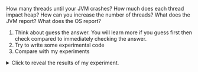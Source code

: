 How many threads until your JVM crashes?
How much does each thread impact heap?
How can you increase the number of threads?
What does the JVM report?
What does the OS report?

1. Think about guess the answer. You will learn more if you guess first then
   check compared to immediately checking the answer.
2. Try to write some experimental code
3. Compare with my experiments

<details>
<summary>Click to reveal the results of my experiment.</summary>

I put together a program that creates threads and starts them, printing out the number of threads so far to standard out forever.
Eventually it will hit some bottleneck and fail.
I wrapped a bash script around it to let me modify the stack and heap size.

**WARNING:** if you run this script, sometimes your OS will crash because it uses too much memory.

```
./run.sh 1M 10M 10000
...
4072
4073
4074
[0.533s][warning][os,thread] Failed to start thread - pthread_create failed (EAGAIN) for attributes: stacksize: 1024k, guardsize: 4k, detached.
Exception in thread "main" java.lang.OutOfMemoryError: unable to create native thread: possibly out of memory or process/resource limits reached
        at java.base/java.lang.Thread.start0(Native Method)
        at java.base/java.lang.Thread.start(Thread.java:800)
        at Main.main(Main.java:16)
```

Looks like I can create 4,000 threads before my JVM crashes!
It looks like heap is unrelated.
I set the heap to 10MB but gave the stack 1MB of memory.
If the resources consumed threads were allocated on the heap, then I expect to only be able to create about 100 threads.
As a result, we know that Java creates the threads off heap and the heap has no effect.

How can you increase the number of threads?
Each thread comes with its own stack to keep track of the call stack.
Lets check if increase the stack size reduces the number of threads we can create.
```
./run.sh 2M 10M 10000
...
4072
4073
4074
[0.566s][warning][os,thread] Failed to start thread - pthread_create failed (EAGAIN) for attributes: stacksize: 2048k, guardsize: 4k, detached.
Exception in thread "main" java.lang.OutOfMemoryError: unable to create native thread: possibly out of memory or process/resource limits reached
        at java.base/java.lang.Thread.start0(Native Method)
        at java.base/java.lang.Thread.start(Thread.java:800)
        at Main.main(Main.java:16)
```
Again 4000?
I did not expect this.

```
./run.sh 256M 10M 10000
4072
4073
4074
[0.566s][warning][os,thread] Failed to start thread - pthread_create failed (EAGAIN) for attributes: stacksize: 2048k, guardsize: 4k, detached.
Exception in thread "main" java.lang.OutOfMemoryError: unable to create native thread: possibly out of memory or process/resource limits reached
        at java.base/java.lang.Thread.start0(Native Method)
        at java.base/java.lang.Thread.start(Thread.java:800)
        at Main.main(Main.java:16)
```
Still 4000?
How am I allocating 1 TB of memory?
My laptop only has 16GB.

Lets allocate less and see what the JVM reports and the OS reports to help
figure it out.
```
./run.sh 256M 10M 1000
jcmd $java_process_pid VM.native_memory
...
-                    Thread (reserved=264777398KB, committed=264777398KB)
                            (thread #1020)
                            (stack: reserved=264774656KB, committed=264774656KB)
                            (malloc=1549KB #6116)
                            (arena=1192KB #2036)
...
-    Native Memory Tracking (reserved=581KB, committed=581KB)
                            (malloc=98KB #1058)
                            (tracking overhead=483KB)

jcmd $java_process_pid GC.heap_info
1035:
 garbage-first heap   total 10240K, used 2107K [0x00000007ff600000, 0x0000000800000000)
  region size 1024K, 2 young (2048K), 0 survivors (0K)
 Metaspace       used 265K, committed 448K, reserved 1056768K
  class space    used 5K, committed 128K, reserved 1048576K

ps -l -p $java_process_pid
  UID   PID  PPID        F CPU PRI NI       SZ    RSS WCHAN     S             ADDR TTY           TIME CMD
  501  1035  1033     4006   0  31  0 270756616  95428 -      S+                  0 ttys001    0:02.26 /usr/bin/java -XX:NativeMemoryTracking=summary -Xss256M -Xmx10M Main 1000

```

The `jcmd` command tell us that the thread stacks have asked the OS for \~250GB of memory!
The `ps` command The OS has granted \~250GB virtual memory.
However only 93MB is actually being used (reported as RSS).
This makes sense since each of the stacks would only be two call stacks deep:
```java.lang.Exception
        at Main.lambda$main$0(Main.java:10)
        at java.base/java.lang.Thread.run(Thread.java:831)
```

In summary you can create about ~4000 threads before the JVM or your OS crashes.
This is variable depending on your OS and resources available.
Increasing or decreasing the stack size doesn't seem to have an impact since it 99% virtual memory.
We confirmed this by comparing virtual memory to resident set memory.
It made sense since the entire stack is allocated,
but only two call stacks were consumed by our program.

</details>

